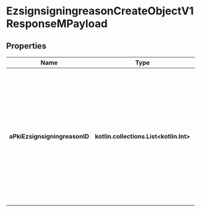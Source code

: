 
# EzsignsigningreasonCreateObjectV1ResponseMPayload

## Properties
| Name | Type | Description | Notes |
| ------------ | ------------- | ------------- | ------------- |
| **aPkiEzsignsigningreasonID** | **kotlin.collections.List&lt;kotlin.Int&gt;** | An array of unique IDs representing the object that were requested to be created.  They are returned in the same order as the array containing the objects to be created that was sent in the request. |  |



